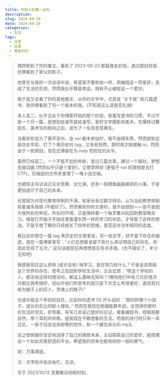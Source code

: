 ```yaml
---
title: 年轻人的第一台车
description:
slug: 2024-09-20
date: 2024-09-20
categories:
  - 生活
tags:
  - 分享
  - 记录
  - 黄金时代
---
```


> 偶然刷到了你的推文，看到了 2023-06-23 那篇推友的信，透过那封信我仿佛看到了家父的影子。
>
> 他曾在与我的一次谈话中说，希望我不要和他一样，把编程这一项爱好，变成了生活的负担。然而我似乎算是幸运，拥有不止编程这一个爱好。
>
> 我于是又去看了你的其他推文，从你的文字中，尤其是 “关于我” 和几篇遗书，我仿佛看到了另一个版本的我。(不知道这么说是否礼貌)
>
> 本人高二，似乎正处于你博客开始的那个阶段，有着写遗书的习惯，不过不是一个月一篇，是想到给谁写就给谁写。爱好文学摄影和美术。在辗转过舞蹈生、美术生的趋向之后，成为了一名信息竞赛生。
>
> 当看到你说为了离开高中，连 noi 都未参加时，我不由得失笑。然而想到这是四五年前，打了个黑历史的 tag，又有些恍然。那时我才刚接触 oi，然而由于一些原因，现在还滞留在为 noip 而担忧的水平。
>
> 虽然已经高二，一个不尴不尬的年龄，登过几篇文章，建过一个报社。梦想去做动画 (然而似乎只是个爱好)，又想学网安 (更强于 noi 的理想是去打 CTF)，压箱底的文件夹里埋了一堆小说文稿。
>
> 也被班主任谈话过无论竞赛、文化课，还有一些摸鱼画画被抓的小事。于是更加迷茫于自己的未来。
>
> 也曾因为对现代教育体制的不满，和家长有过数次辩论。认为当前教育体制有着诸多局限 (不细论了)。然而看到你的文章时，我不由想到——是不是因为我所处的年纪，所处的环境，正是保持着一个每天集训玩回到教室晚自习，像是打开脑子开始往里面灌东西一样的学习的状态，才导致了这样的想法。于是乎想了解你已经成长了四年的思维，是否还持当年相同的态度。
>
> 再比如你曾在一篇 tag 黑历史的文章里说，写一些文字，好歹留下存在的痕迹。我在一篇博客里写：“人们总想着该留下些什么来证明自己的存在，却因此忽视了主次。” 这句话我现在再想想其实有点矛盾。(也不细论了，年少无知吧)
>
> 我想我现在这么拼命 (或许没有) 地学习，是在努力些什么？于是会去质疑这个世界的存在。思考之后回到学校生活中，又会去想：“嗯这个学校的人，都没有这样的想法吗，都这么愚昧无知吗？(哪怕他们中有几位巨佬次次都比我考得好，但似乎他们所思考的就只是下次怎么考得更好，遂将其归结为脑子上的巨人，灵魂上的矮子)”
>
> 也或许是这个年纪的自负，比如你的遗书 05 开头说的：“那时好像个小孩子，成长的总比同龄人慢些。” 然而在我现在勉强能算年幼，会觉得你那时的生活好充实，好羡慕。写写几本自己爱好的日记，看看编程书，观察观察自然，带个耳机听听歌。是我现在不敢想象的生活。而我的进行时只有一本日志，一些于旧友往来邮寄的信件，和一个藏在床头的 mp3。
>
> 总之很佩服你坚定地选择了自己的理想未来，主动探索自己的爱好，能搭建出一个如此完善舒适的平台。希望我的将来也能有如你一般的勇气。
> 
> 祝：万事顺遂。
>
> 注：文字些许拙劣匆忙，见谅。
>
> 写于 2023/10/12 竞赛集训闲暇时刻。
